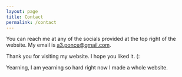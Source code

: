 ```yaml
---
layout: page
title: Contact
permalink: /contact
---
```


You can reach me at any of the socials provided at the top right of the website. My email is a3.ponce@gmail.com. 


Thank you for visiting my website. I hope you liked it. (:





























Yearning, I am yearning so hard right now I made a whole website.
